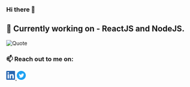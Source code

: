 ### Hi there 👋 
##  🔭 Currently working on - ReactJS and NodeJS.

![Quote](https://github-readme-quotes.herokuapp.com/quote?theme=dark&layout=socrates)

### 📫 Reach out to me on: 

<a href="https://www.linkedin.com/in/charitreddy/" rel="nofollow"> <img src="https://github.com/CharitReddy/CharitReddy/blob/master/linkedin-badge.png" width="24px" height="24px" style="max:width:100%;"></img>  </a>
<a href="https://twitter.com/ReddyCharit" rel="nofollow"> <img src="https://github.com/CharitReddy/CharitReddy/blob/master/twitter-badge.svg" width="24px" height="24px" style="max:width:100%;"></img>  </a>

<!--
**CharitReddy/CharitReddy** is a ✨ _special_ ✨ repository because its `README.md` (this file) appears on your GitHub profile.

Here are some ideas to get you started:

- 🔭 I’m currently working on ...
- 🌱 I’m currently learning ...
- 👯 I’m looking to collaborate on ...
- 🤔 I’m looking for help with ...
- 💬 Ask me about ...
- 📫 How to reach me: ...
- 😄 Pronouns: ...
- ⚡ Fun fact: ...
-->
